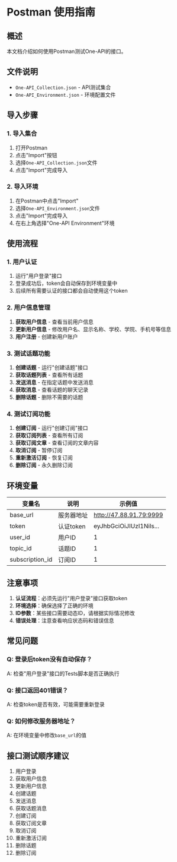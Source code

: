 # Postman 使用指南

## 概述

本文档介绍如何使用Postman测试One-API的接口。

## 文件说明

- `One-API_Collection.json` - API测试集合
- `One-API_Environment.json` - 环境配置文件

## 导入步骤

### 1. 导入集合

1. 打开Postman
2. 点击"Import"按钮
3. 选择`One-API_Collection.json`文件
4. 点击"Import"完成导入

### 2. 导入环境

1. 在Postman中点击"Import"
2. 选择`One-API_Environment.json`文件
3. 点击"Import"完成导入
4. 在右上角选择"One-API Environment"环境

## 使用流程

### 1. 用户认证

1. 运行"用户登录"接口
2. 登录成功后，token会自动保存到环境变量中
3. 后续所有需要认证的接口都会自动使用这个token

### 2. 用户信息管理

1. **获取用户信息** - 查看当前用户信息
2. **更新用户信息** - 修改用户名、显示名称、学校、学院、手机号等信息
3. **用户注册** - 创建新用户账户

### 3. 测试话题功能

1. **创建话题** - 运行"创建话题"接口
2. **获取话题列表** - 查看所有话题
3. **发送消息** - 在指定话题中发送消息
4. **获取消息** - 查看话题的聊天记录
5. **删除话题** - 删除不需要的话题

### 4. 测试订阅功能

1. **创建订阅** - 运行"创建订阅"接口
2. **获取订阅列表** - 查看所有订阅
3. **获取订阅文章** - 查看订阅的文章内容
4. **取消订阅** - 暂停订阅
5. **重新激活订阅** - 恢复订阅
6. **删除订阅** - 永久删除订阅

## 环境变量

| 变量名 | 说明 | 示例值 |
|--------|------|--------|
| base_url | 服务器地址 | http://47.88.91.79:9999 |
| token | 认证token | eyJhbGciOiJIUzI1NiIs... |
| user_id | 用户ID | 1 |
| topic_id | 话题ID | 1 |
| subscription_id | 订阅ID | 1 |

## 注意事项

1. **认证流程**：必须先运行"用户登录"接口获取token
2. **环境选择**：确保选择了正确的环境
3. **ID参数**：某些接口需要动态ID，请根据实际情况修改
4. **错误处理**：注意查看响应状态码和错误信息

## 常见问题

### Q: 登录后token没有自动保存？
A: 检查"用户登录"接口的Tests脚本是否正确执行

### Q: 接口返回401错误？
A: 检查token是否有效，可能需要重新登录

### Q: 如何修改服务器地址？
A: 在环境变量中修改`base_url`的值

## 接口测试顺序建议

1. 用户登录
2. 获取用户信息
3. 更新用户信息
4. 创建话题
5. 发送消息
6. 获取话题消息
7. 创建订阅
8. 获取订阅文章
9. 取消订阅
10. 重新激活订阅
11. 删除话题
12. 删除订阅
